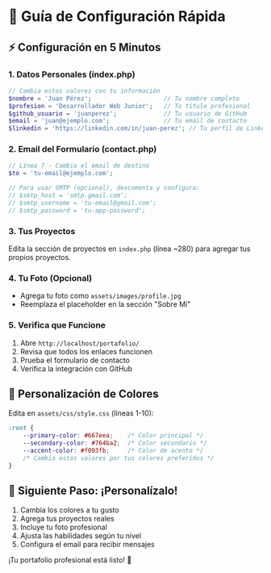 # 🎯 Guía de Configuración Rápida

## ⚡ Configuración en 5 Minutos

### 1. Datos Personales (index.php)
```php
// Cambia estos valores con tu información
$nombre = 'Juan Pérez';                    // Tu nombre completo
$profesion = 'Desarrollador Web Junior';   // Tu título profesional
$github_usuario = 'juanperez';             // Tu usuario de GitHub
$email = 'juan@ejemplo.com';               // Tu email de contacto
$linkedin = 'https://linkedin.com/in/juan-perez'; // Tu perfil de LinkedIn
```

### 2. Email del Formulario (contact.php)
```php
// Línea 7 - Cambia el email de destino
$to = 'tu-email@ejemplo.com';

// Para usar SMTP (opcional), descomenta y configura:
// $smtp_host = 'smtp.gmail.com';
// $smtp_username = 'tu-email@gmail.com';
// $smtp_password = 'tu-app-password';
```

### 3. Tus Proyectos
Edita la sección de proyectos en `index.php` (línea ~280) para agregar tus propios proyectos.

### 4. Tu Foto (Opcional)
- Agrega tu foto como `assets/images/profile.jpg`
- Reemplaza el placeholder en la sección "Sobre Mí"

### 5. Verifica que Funcione
1. Abre `http://localhost/portafolio/`
2. Revisa que todos los enlaces funcionen
3. Prueba el formulario de contacto
4. Verifica la integración con GitHub

## 🎨 Personalización de Colores

Edita en `assets/css/style.css` (líneas 1-10):

```css
:root {
    --primary-color: #667eea;    /* Color principal */
    --secondary-color: #764ba2;  /* Color secundario */
    --accent-color: #f093fb;     /* Color de acento */
    /* Cambia estos valores por tus colores preferidos */
}
```

## 📱 Siguiente Paso: ¡Personalízalo!

1. Cambia los colores a tu gusto
2. Agrega tus proyectos reales
3. Incluye tu foto profesional
4. Ajusta las habilidades según tu nivel
5. Configura el email para recibir mensajes

¡Tu portafolio profesional está listo! 🚀
